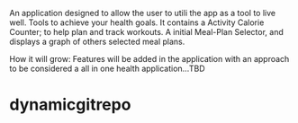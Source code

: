 An application designed to allow the user to utili the app as a tool to live well. 
Tools to achieve your health goals. 
It contains a Activity Calorie Counter; to help plan and track workouts. 
A initial Meal-Plan Selector, and displays a graph of others selected meal plans. 

How it will grow: 
Features will be added in the application with an approach to be considered a all in one health application...TBD
# dynamicgitrepo
